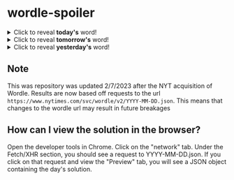 # wordle-spoiler

<details>
  <summary>Click to reveal <b>today's</b> word!</summary>
  <br>
  <b> sweat </b>
</details>

<details>
  <summary>Click to reveal <b>tomorrow's</b> word!</summary>
  <br>
  <b> ruddy </b>
</details>

<details>
  <summary>Click to reveal <b>yesterday's</b> word!</summary>
  <br>
  <b> kiosk </b>
</details>

## Note
This was repository was updated 2/7/2023 after the NYT acquisition of Wordle. Results are now based off requests to the url `https://www.nytimes.com/svc/wordle/v2/YYYY-MM-DD.json`. This means that changes to the wordle url may result in future breakages

## How can I view the solution in the browser?
Open the developer tools in Chrome. Click on the "network" tab. Under the Fetch/XHR section, you should see a request to YYYY-MM-DD.json. If you click on that request and view the "Preview" tab, you will see a JSON object containing the day's solution.